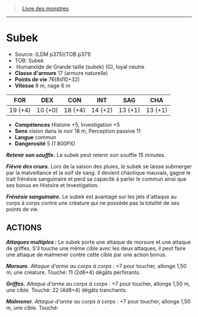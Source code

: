 ﻿> [Livre des monstres](tome_of_beasts.md)

---

# Subek

- Source: (LDM p375)(TOB p371)
- TOB: Subek
-  Humanoïde de Grande taille (subek) (G), loyal neutre
- **Classe d'armure** 17 (armure naturelle)
- **Points de vie** 76(8d10+32)
- **Vitesse** 9 m, nage 6 m

|FOR|DEX|CON|INT|SAG|CHA|
|---|---|---|---|---|---|
|19 (+4)|10 (+0)|18 (+4)|14 (+2)|13 (+1)|13 (+1)|

- **Compétences** Histoire +5, Investigation +5
- **Sens** vision dans le noir 18 m, Perception passive 11
- **Langue** commun
- **Dangerosité** 5 (1 800PX)

**_Retenir son souffle._** Le subek peut retenir son souffle 15 minutes.

**_Fièvre des crues._** Lors de la saison des pluies, le subek se laisse submerger par la malveillance et la soif de sang. Il devient chaotique mauvais, gagne le trait frénésie sanguinaire et perd sa capacité à parler le commun ainsi que ses bonus en Histoire et Investigation.

**_Frénésie sanguinaire._** Le subek est avantagé sur les jets d'attaque au corps à corps contre une créature qui ne possède pas la totalité de ses points de vie.

## ACTIONS

**_Attaques multiples :_** Le subek porte une attaque de morsure et une attaque de griffes. S'il touche une même cible avec les deux attaques, il peut faire une attaque de malmener contre cette cible par une action bonus.

**_Morsure._** _Attaque d'arme au corps à corps :_ +7 pour toucher, allonge 1,50 m, une créature. Touché: 11 (2d6+4) dégâts perforants.

**_Griffes._** _Attaque d'arme au corps à corps :_ +7 pour toucher, allonge 1,50 m, une cible. Touché: 22 (4d8+4) dégâts tranchants.

**_Malmener._** _Attaque d'arme au corps à corps :_ +7 pour toucher, allonge 1,50 m, une cible. Touché:

